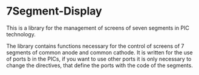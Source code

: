 # 7Segment-Display
This is a library for the management of screens of seven segments in PIC technology.

The library contains functions necessary for the control of screens of 7 segments of common anode and common cathode.
It is written for the use of ports b in the PICs, if you want to use other ports it is only necessary to change the directives, 
that define the ports with the code of the segments.
